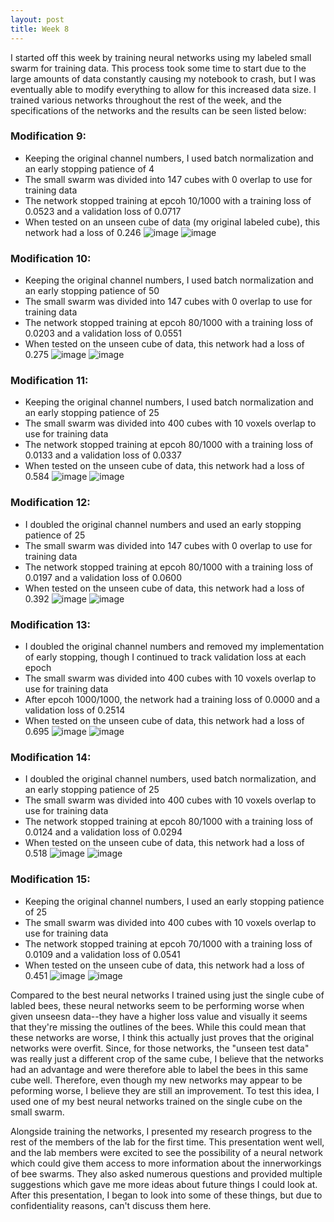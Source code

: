 ```yaml
---
layout: post
title: Week 8
---
```


I started off this week by training neural networks using my labeled small swarm for training data. This process took some time to start due to the large amounts of data constantly causing my notebook to crash, but I was eventually able to modify everything to allow for this increased data size. I trained various networks throughout the rest of the week, and the specifications of the networks and the results can be seen listed below:

### Modification 9:
- Keeping the original channel numbers, I used batch normalization and an early stopping patience of 4
- The small swarm was divided into 147 cubes with 0 overlap to use for training data
- The network stopped training at epcoh 10/1000 with a training loss of 0.0523 and a validation loss of 0.0717
- When tested on an unseen cube of data (my original labeled cube), this network had a loss of 0.246
![image](https://github.com/user-attachments/assets/206793c3-1604-4ef9-9df6-10310c911963)
![image](https://github.com/user-attachments/assets/050ee9ad-c207-4e43-8901-9eb91f852828)

### Modification 10:
- Keeping the original channel numbers, I used batch normalization and an early stopping patience of 50
- The small swarm was divided into 147 cubes with 0 overlap to use for training data
- The network stopped training at epcoh 80/1000 with a training loss of 0.0203 and a validation loss of 0.0551
- When tested on the unseen cube of data, this network had a loss of 0.275
![image](https://github.com/user-attachments/assets/4e69b922-ac3c-4ad8-bf48-af3d08226aba)
![image](https://github.com/user-attachments/assets/d15b0396-bc7b-4a87-b86c-7418b39a56b7)

### Modification 11:
- Keeping the original channel numbers, I used batch normalization and an early stopping patience of 25
- The small swarm was divided into 400 cubes with 10 voxels overlap to use for training data 
- The network stopped training at epcoh 80/1000 with a training loss of 0.0133 and a validation loss of 0.0337
- When tested on the unseen cube of data, this network had a loss of 0.584
![image](https://github.com/user-attachments/assets/cbf5083d-1738-4ff2-be63-921f535a5500)
![image](https://github.com/user-attachments/assets/c46f4a5d-81d3-4d85-b901-cb10a2716280)

### Modification 12:
- I doubled the original channel numbers and used an early stopping patience of 25
- The small swarm was divided into 147 cubes with 0 overlap to use for training data
- The network stopped training at epcoh 80/1000 with a training loss of 0.0197 and a validation loss of 0.0600
- When tested on the unseen cube of data, this network had a loss of 0.392
![image](https://github.com/user-attachments/assets/44e1ba27-7521-41a5-a22a-e692926e6048)
![image](https://github.com/user-attachments/assets/0b88f57e-7679-4a68-a994-846ba9624c2a)

### Modification 13:
- I doubled the original channel numbers and removed my implementation of early stopping, though I continued to track validation loss at each epoch
- The small swarm was divided into 400 cubes with 10 voxels overlap to use for training data
- After epcoh 1000/1000, the network had a training loss of 0.0000 and a validation loss of 0.2514
- When tested on the unseen cube of data, this network had a loss of 0.695
![image](https://github.com/user-attachments/assets/1fcd2503-6900-44b9-836a-fa5327142fc1)
![image](https://github.com/user-attachments/assets/b8538cb2-b242-487d-8eb0-9c4ebe392abe)

### Modification 14:
- I doubled the original channel numbers, used batch normalization, and an early stopping patience of 25
- The small swarm was divided into 400 cubes with 10 voxels overlap to use for training data
- The network stopped training at epcoh 80/1000 with a training loss of 0.0124 and a validation loss of 0.0294
- When tested on the unseen cube of data, this network had a loss of 0.518
![image](https://github.com/user-attachments/assets/073f1dec-71a3-4695-af5e-d043a594734c)
![image](https://github.com/user-attachments/assets/f046a0d2-90ff-4dea-903a-f1b94e09d5e5)

### Modification 15:
- Keeping the original channel numbers, I used an early stopping patience of 25
- The small swarm was divided into 400 cubes with 10 voxels overlap to use for training data
- The network stopped training at epcoh 70/1000 with a training loss of 0.0109 and a validation loss of 0.0541
- When tested on the unseen cube of data, this network had a loss of 0.451
![image](https://github.com/user-attachments/assets/5d46c3cd-1bba-44b3-95f0-afdb5cc87424)
![image](https://github.com/user-attachments/assets/ce77f0e2-0bef-4f09-a786-b145ccbd9397)

Compared to the best neural networks I trained using just the single cube of labled bees, these neural networks seem to be performing worse when given unseesn data--they have a higher loss value and visually it seems that they're missing the outlines of the bees. While this could mean that these networks are worse, I think this actually just proves that the original networks were overfit. Since, for those networks, the "unseen test data" was really just a different crop of the same cube, I believe that the networks had an advantage and were therefore able to label the bees in this same cube well. Therefore, even though my new networks may appear to be peforming worse, I believe they are still an improvement. To test this idea, I used one of my best neural networks trained on the single cube on the small swarm.


Alongside training the networks, I presented my research progress to the rest of the members of the lab for the first time. This presentation went well, and the lab members were excited to see the possibility of a neural network which could give them access to more information about the innerworkings of bee swarms. They also asked numerous questions and provided multiple suggestions which gave me more ideas about future things I could look at. After this presentation, I began to look into some of these things, but due to confidentiality reasons, can't discuss them here.

